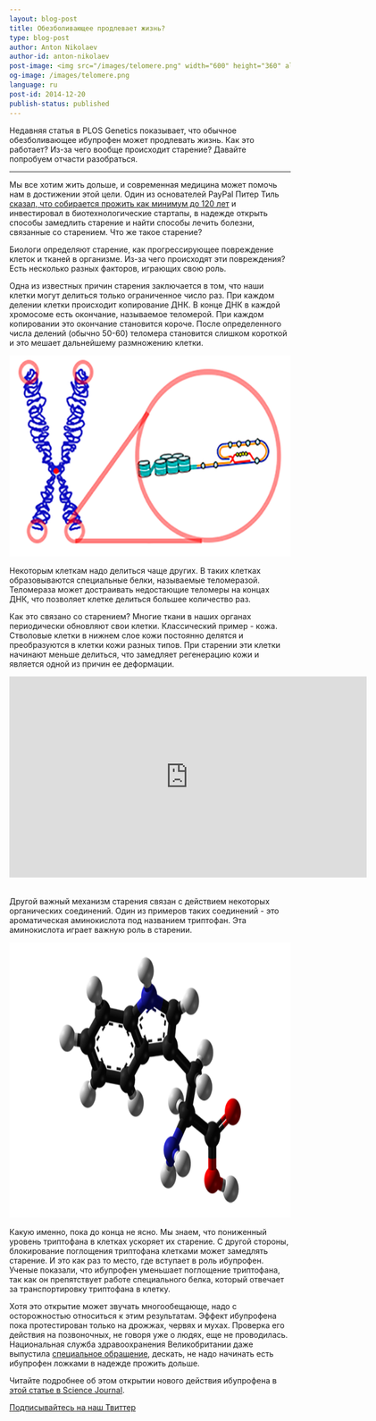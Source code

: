 ```yaml
---
layout: blog-post
title: Обезболивающее продлевает жизнь?
type: blog-post
author: Anton Nikolaev
author-id: anton-nikolaev
post-image: <img src="/images/telomere.png" width="600" height="360" alt="Telomere">
og-image: /images/telomere.png
language: ru
post-id: 2014-12-20
publish-status: published
---
```


Недавняя статья в PLOS Genetics показывает, что обычное обезболивающее ибупрофен может продлевать жизнь. Как это работает? Из-за чего вообще происходит старение? Давайте попробуем отчасти разобраться.
<!-- more -->

---
Мы все хотим жить дольше, и современная медицина может помочь нам в достижении этой цели. Один из основателей PayPal Питер Тиль <a href="http://www.bloomberg.com/video/peter-thiel-i-m-on-the-human-growth-hormone-pill-JMrIsAq6RC~j2soBovyj4w.html">сказал, что собирается прожить как минимум до 120 лет</a> и инвестировал в биотехнологические стартапы, в надежде открыть способы замедлить старение и найти способы лечить болезни, связанные со старением. Что же такое старение? 

Биологи определяют старение, как прогрессирующее повреждение клеток и тканей в организме. Из-за чего происходят эти повреждения? Есть несколько разных факторов, играющих свою роль. 

Одна из известных причин старения заключается в том, что наши клетки могут делиться только ограниченное число раз. При каждом делении клетки происходит копирование ДНК. В конце ДНК в каждой хромосоме есть окончание, называемое теломерой. При каждом копировании это окончание становится короче. После определенного числа делений (обычно 50-60) теломера становится слишком короткой и это мешает дальнейшему размножению клетки. 

<img src="/images/telomere.png" width="600" height="360" alt="Telomere">

Некоторым клеткам надо делиться чаще других. В таких клетках образовываются специальные белки, называемые теломеразой. Теломераза может достраивать недостающие теломеры на концах ДНК, что позволяет клетке делиться большее количество раз.

Как это связано со старением? Многие ткани в наших органах периодически обновляют свои клетки. Классический пример - кожа. Стволовые клетки в нижнем слое кожи постоянно делятся и преобразуются в клетки кожи разных типов. При старении эти клетки начинают меньше делиться, что замедляет регенерацию кожи и является одной из причин ее деформации. 

<iframe width="640" height="360" src="http://www.youtube.com/embed/7JkONdDjU7Y?rel=0" frameborder="0" allowfullscreen></iframe>
<br><br>

Другой важный механизм старения связан с действием некоторых органических соединений. Один из примеров таких соединений - это  ароматическая аминокислота под названием триптофан. Эта аминокислота играет важную  роль в старении.

<img src="/images/tryptophan.png" width="600" height="493" alt="Telomere">

Какую именно, пока до конца не ясно. Мы знаем, что пониженный уровень триптофана в клетках ускоряет их старение. С другой стороны, блокирование поглощения триптофана клетками может замедлять старение. И это как раз то место, где вступает в роль ибупрофен. Ученые показали, что ибупрофен уменьшает поглощение триптофана, так как он препятствует работе специального белка, который отвечает за транспортировку триптофана в клетку.

Хотя это открытие может звучать многообещающе, надо с осторожностью относиться к этим результатам. Эффект ибупрофена пока протестирован только на дрожжах, червях и мухах. Проверка его действия на позвоночных, не говоря уже о людях, еще не проводилась. Национальная служба здравоохранения Великобритании даже выпустила <a href="http://www.nhs.uk/news/2014/12December/Pages/ibuprofen-painkiller-hangover-cure-longevity.aspx">специальное обращение</a>, дескать, не надо начинать есть ибупрофен ложками в надежде прожить дольше. 

Читайте подробнее об этом открытии нового действия ибупрофена в <a href="http://news.sciencemag.org/biology/2014/12/ibuprofen-boosts-some-organisms-life-spans">этой статье в Science Journal</a>.
<br/>

<!-- Begin Twitter follow -->
<a href="https://twitter.com/MelScienceRU" class="twitter-follow-button" data-show-count="false" data-lang="ru" data-size="large">Подписывайтесь на наш Твиттер</a>
<script>!function(d,s,id){var js,fjs=d.getElementsByTagName(s)[0],p=/^http:/.test(d.location)?'http':'https';if(!d.getElementById(id)){js=d.createElement(s);js.id=id;js.src=p+'://platform.twitter.com/widgets.js';fjs.parentNode.insertBefore(js,fjs);}}(document, 'script', 'twitter-wjs');</script>
<!-- End Twitter follow -->